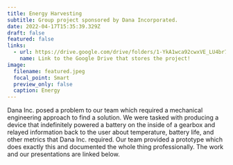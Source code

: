 ```yaml
---
title: Energy Harvesting
subtitle: Group project sponsored by Dana Incorporated.
date: 2022-04-17T15:35:39.329Z
draft: false
featured: false
links:
  - url: https://drive.google.com/drive/folders/1-YkA1wca92cwxVE_LU4br7OBac7T3O8l
    name: Link to the Google Drive that stores the project!
image:
  filename: featured.jpeg
  focal_point: Smart
  preview_only: false
  caption: Energy
---
```

Dana Inc. posed a problem to our team which required a mechanical engineering approach to find a solution. We were tasked with producing a device that indefinitely powered a battery on the inside of a gearbox and relayed information back to the user about temperature, battery life, and other metrics that Dana Inc. required. Our team provided a prototype which does exactly this and documented the whole thing professionally. The work and our presentations are linked below.